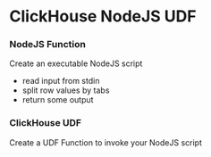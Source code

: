 # ClickHouse NodeJS UDF

### NodeJS Function
Create an executable NodeJS script
- read input from stdin
- split row values by tabs
- return some output

### ClickHouse UDF
Create a UDF Function to invoke your NodeJS script 